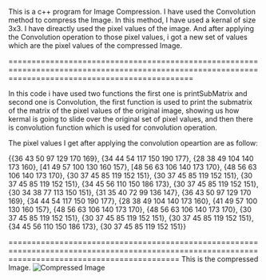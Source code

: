 This is a c++ program for Image Compression.
I have used the Convolution method to compress the Image.
In this method, I have used a kernal of size 3x3.
I have direactly used the pixel values of the image.
And  after applying the Convolution operation to those pixel values, i got a new set of values which are the pixel values of the compressed Image.

====================================================================================================================================================

In this code i have used two functions the first one is printSubMatrix and second one is Convolution, the first function is used to print the submatrix of the matrix of the pixel values of the original image, showing us how kermal is going to slide over the original set of pixel values, and then there is convolution function which is used for convolution operation.

The pixel values I get after applying the convolution opeartion are as follow:

{{36 43 50 97 129 170 169},
{34 44 54 117 150 190 177},
{28 38 49 104 140 173 160},
[41 49 57 100 130 160 157},
[48 56 63 106 140 173 170},
{48 56 63 106 140 173 170},
{30 37 45 85 119 152 151},
{30 37 45 85 119 152 151},
{30 37 45 85 119 152 151},
{34 45 56 110 150 186 173},
{30 37 45 85 119 152 151},
{30 34 38 77 113 150 151},
{31 35 40 72 99 136 147},
{36 43 50 97 129 170 169},
{34 44 54 117 150 190 177},
{28 38 49 104 140 173 160},
{41 49 57 100 130 160 157},
{48 56 63 106 140 173 170},
{48 56 63 106 140 173 170},
{30 37 45 85 119 152 151},
{30 37 45 85 119 152 151},
{30 37 45 85 119 152 151},
{34 45 56 110 150 186 173},
{30 37 45 85 119 152 151}}

=================================================================================================================================================
This is the compressed Image.
![Compressed Image](https://github.com/SHIVAMAMBAH/CPP-Projects/assets/106507443/801f6d35-3daa-4b4a-8752-de6e20fdccfe)
